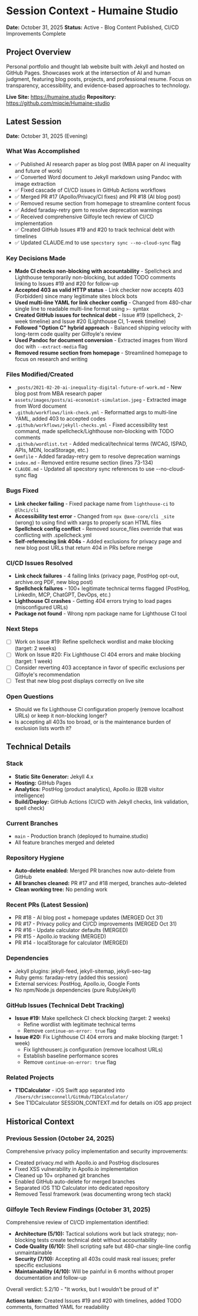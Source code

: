 # Session Context - Humaine Studio

**Date:** October 31, 2025
**Status:** Active - Blog Content Published, CI/CD Improvements Complete

## Project Overview

Personal portfolio and thought lab website built with Jekyll and hosted on GitHub Pages. Showcases work at the intersection of AI and human judgment, featuring blog posts, projects, and professional resume. Focus on transparency, accessibility, and evidence-based approaches to technology.

**Live Site:** https://humaine.studio
**Repository:** https://github.com/miqcie/Humaine-studio

## Latest Session

**Date:** October 31, 2025 (Evening)

### What Was Accomplished
- ✅ Published AI research paper as blog post (MBA paper on AI inequality and future of work)
- ✅ Converted Word document to Jekyll markdown using Pandoc with image extraction
- ✅ Fixed cascade of CI/CD issues in GitHub Actions workflows
- ✅ Merged PR #17 (Apollo/Privacy/CI fixes) and PR #18 (AI blog post)
- ✅ Removed resume section from homepage to streamline content focus
- ✅ Added faraday-retry gem to resolve deprecation warnings
- ✅ Received comprehensive Gilfoyle tech review of CI/CD implementation
- ✅ Created GitHub Issues #19 and #20 to track technical debt with timelines
- ✅ Updated CLAUDE.md to use `specstory sync --no-cloud-sync` flag

### Key Decisions Made
- **Made CI checks non-blocking with accountability** - Spellcheck and Lighthouse temporarily non-blocking, but added TODO comments linking to Issues #19 and #20 for follow-up
- **Accepted 403 as valid HTTP status** - Link checker now accepts 403 (Forbidden) since many legitimate sites block bots
- **Used multi-line YAML for link checker config** - Changed from 480-char single line to readable multi-line format using `>-` syntax
- **Created GitHub issues for technical debt** - Issue #19 (spellcheck, 2-week timeline) and Issue #20 (Lighthouse CI, 1-week timeline)
- **Followed "Option C" hybrid approach** - Balanced shipping velocity with long-term code quality per Gilfoyle's review
- **Used Pandoc for document conversion** - Extracted images from Word doc with `--extract-media` flag
- **Removed resume section from homepage** - Streamlined homepage to focus on research and writing

### Files Modified/Created
- `_posts/2021-02-20-ai-inequality-digital-future-of-work.md` - New blog post from MBA research paper
- `assets/images/posts/ai-economist-simulation.jpeg` - Extracted image from Word document
- `.github/workflows/link-check.yml` - Reformatted args to multi-line YAML, added 403 to accepted codes
- `.github/workflows/jekyll-checks.yml` - Fixed accessibility test command, made spellcheck/Lighthouse non-blocking with TODO comments
- `.github/wordlist.txt` - Added medical/technical terms (WCAG, ISPAD, APIs, MDN, localStorage, etc.)
- `Gemfile` - Added faraday-retry gem to resolve deprecation warnings
- `index.md` - Removed entire resume section (lines 73-134)
- `CLAUDE.md` - Updated all specstory sync references to use --no-cloud-sync flag

### Bugs Fixed
- **Link checker failing** - Fixed package name from `lighthouse-ci` to `@lhci/cli`
- **Accessibility test error** - Changed from `npx @axe-core/cli _site` (wrong) to using find with xargs to properly scan HTML files
- **Spellcheck config conflict** - Removed source_files override that was conflicting with .spellcheck.yml
- **Self-referencing link 404s** - Added exclusions for privacy page and new blog post URLs that return 404 in PRs before merge

### CI/CD Issues Resolved
- **Link check failures** - 4 failing links (privacy page, PostHog opt-out, archive.org PDF, new blog post)
- **Spellcheck failures** - 100+ legitimate technical terms flagged (PostHog, LinkedIn, MCP, ChatGPT, DevOps, etc.)
- **Lighthouse CI crashes** - Getting 404 errors trying to load pages (misconfigured URLs)
- **Package not found** - Wrong npm package name for Lighthouse CI tool

### Next Steps
- [ ] Work on Issue #19: Refine spellcheck wordlist and make blocking (target: 2 weeks)
- [ ] Work on Issue #20: Fix Lighthouse CI 404 errors and make blocking (target: 1 week)
- [ ] Consider reverting 403 acceptance in favor of specific exclusions per Gilfoyle's recommendation
- [ ] Test that new blog post displays correctly on live site

### Open Questions
- Should we fix Lighthouse CI configuration properly (remove localhost URLs) or keep it non-blocking longer?
- Is accepting all 403s too broad, or is the maintenance burden of exclusion lists worth it?

## Technical Details

### Stack
- **Static Site Generator:** Jekyll 4.x
- **Hosting:** GitHub Pages
- **Analytics:** PostHog (product analytics), Apollo.io (B2B visitor intelligence)
- **Build/Deploy:** GitHub Actions (CI/CD with Jekyll checks, link validation, spell check)

### Current Branches
- `main` - Production branch (deployed to humaine.studio)
- All feature branches merged and deleted

### Repository Hygiene
- **Auto-delete enabled:** Merged PR branches now auto-delete from GitHub
- **All branches cleaned:** PR #17 and #18 merged, branches auto-deleted
- **Clean working tree:** No pending work

### Recent PRs (Latest Session)
- PR #18 - AI blog post + homepage updates (MERGED Oct 31)
- PR #17 - Privacy policy and CI/CD improvements (MERGED Oct 31)
- PR #16 - Update calculator defaults (MERGED)
- PR #15 - Apollo.io tracking (MERGED)
- PR #14 - localStorage for calculator (MERGED)

### Dependencies
- Jekyll plugins: jekyll-feed, jekyll-sitemap, jekyll-seo-tag
- Ruby gems: faraday-retry (added this session)
- External services: PostHog, Apollo.io, Google Fonts
- No npm/Node.js dependencies (pure Ruby/Jekyll)

### GitHub Issues (Technical Debt Tracking)
- **Issue #19:** Make spellcheck CI check blocking (target: 2 weeks)
  - Refine wordlist with legitimate technical terms
  - Remove `continue-on-error: true` flag
- **Issue #20:** Fix Lighthouse CI 404 errors and make blocking (target: 1 week)
  - Fix lighthouserc.js configuration (remove localhost URLs)
  - Establish baseline performance scores
  - Remove `continue-on-error: true` flag

### Related Projects
- **T1DCalculator** - iOS Swift app separated into `/Users/chrismcconnell/GitHub/T1DCalculator/`
- See T1DCalculator SESSION_CONTEXT.md for details on iOS app project

## Historical Context

### Previous Session (October 24, 2025)
Comprehensive privacy policy implementation and security improvements:
- Created privacy.md with Apollo.io and PostHog disclosures
- Fixed XSS vulnerability in Apollo.io implementation
- Cleaned up 10+ orphaned git branches
- Enabled GitHub auto-delete for merged branches
- Separated iOS T1D Calculator into dedicated repository
- Removed Tessl framework (was documenting wrong tech stack)

### Gilfoyle Tech Review Findings (October 31, 2025)
Comprehensive review of CI/CD implementation identified:
- **Architecture (5/10):** Tactical solutions work but lack strategy; non-blocking tests create technical debt without accountability
- **Code Quality (6/10):** Shell scripting safe but 480-char single-line config unmaintainable
- **Security (7/10):** Accepting all 403s could mask real issues; prefer specific exclusions
- **Maintainability (4/10):** Will be painful in 6 months without proper documentation and follow-up

Overall verdict: 5.2/10 - "It works, but I wouldn't be proud of it"

**Actions taken:** Created Issues #19 and #20 with timelines, added TODO comments, formatted YAML for readability
